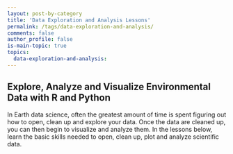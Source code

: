 ```yaml
---
layout: post-by-category
title: 'Data Exploration and Analysis Lessons'
permalink: /tags/data-exploration-and-analysis/
comments: false
author_profile: false
is-main-topic: true
topics:
  data-exploration-and-analysis:
---
```


<div class='tag-landing-intro notice--success' markdown='1'>

## Explore, Analyze and Visualize Environmental Data with R and Python

In Earth data science, often the greatest amount of time is spent figuring out
how to open, clean up and explore your data. Once the data are cleaned up, you
can then begin to visualize and analyze them. In the lessons below, learn the
basic skills needed to open, clean up, plot and analyze scientific data.

</div>
